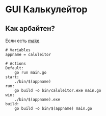 # GUI Калькулейтор

## Как арбайтен?

Если есть [make](https://www.gnu.org/software/make/#download)

```
# Variables
appname = caluleitor

# Actions
Default:
	go run main.go
start:
	./bin/$(appname)
run:
	go build -o bin/caluleitor.exe main.go
win:
	./bin/$(appname).exe
build:
	go build -o bin/$(appname) main.go
```